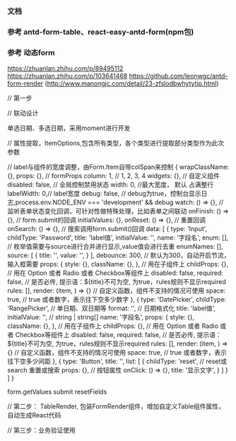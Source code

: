 ### 文档

### 参考 antd-form-table、react-easy-antd-form(npm包)
### 参考 动态form
https://zhuanlan.zhihu.com/p/89495112
 https://zhuanlan.zhihu.com/p/103641468
 https://github.com/leonwgc/antd-form-render  (http://www.manongjc.com/detail/23-zfslodbwhytytip.html)

// 第一步

// 联动设计

单选日期、多选日期，采用moment进行开发

// 属性提取，ItemOptions,包含所有类型，各个类型进行提取部分类型作为此次参数

// label与组件的宽度调整，由Form.Item自带colSpan来控制
{
    wrapClassName: {},
    props: {}, // formProps
    column: 1, // 1, 2, 3, 4
    widgets: {}, // 自定义组件
    disabled: false, // 全局控制禁用状态
    width: 0, //最大宽度， 默认 占满整行
    labelWidth: 0,// label宽度
    debug: false, // debug为true，控制台显示日志,process.env.NODE_ENV === 'development' && debug
    watch: () => {}, // 监听表单状态变化回调，可针对性做特殊处理，比如表单之间联动
    onFinish: () => {}, // form.submit的回调
    initialValues: {},
    onReset: () => {}, // 重置回调
    onSearch: () => {}, // 搜索调用form.submit()回调
    data: [
        {
            type: 'Input',
            childType: 'Password',
            title: 'label值',
            initialValue: '',
            name: '字段名',
            enum: [],  // 枚举值需要与source进行合并进行显示,value值会进行去重
            enumNames: [],
            source: [
                {
                    title: '',
                    value: '',
                }
            ],
            debounce: 300, // 默认为300，自动开启节流，输入框需要
            props: {
                style: {},
                className: {},
            }, // 用在子组件上
            childProps: {}, // 用在 Option 或者 Radio 或者 Checkbox等组件上
            disabled: false,
            required: false, // 是否必传, 提示语：${title}不可为空, 为true，rules规则不显示required
            rules: [],
            render: (item, ) => {} // 自定义函数，组件不支持的情况可使用
            space: true, // true 或者数字，表示往下空多少数字
        },
        {
            type: 'DatePicker',
            childType: 'RangePicker', // 单日期、双日期等
            format: '', // 日期格式化
            title: 'label值',
            initialValue: '', // string | string[]
            name: '字段名',
            props: {
                style: {},
                className: {},
            }, // 用在子组件上
            childProps: {}, // 用在 Option 或者 Radio 或者 Checkbox等组件上
            disabled: false,
            required: false, // 是否必传, 提示语：${title}不可为空, 为true，rules规则不显示required
            rules: [],
            render: (item, ) => {} // 自定义函数，组件不支持的情况可使用
            space: true, // true 或者数字，表示往下空多少间距
        },
        {
           type: 'Button',
           title: '',
           list: [
               {
                   childType: 'reset', // reset或search 重置或搜索
                   props: {}, // 按钮属性
                   onClick: () => {},
                   title: '显示文字',
               }
           ] 
        }
    ]
}

form.getValues submit resetFields



// 第二步： TableRender, 包装FormRender组件，增加自定义Table组件属性，自动生成React代码


// 第三步：业务验证使用